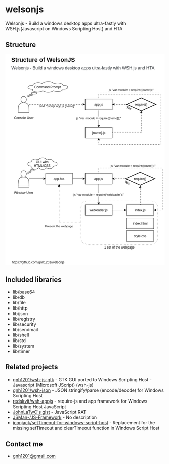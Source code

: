 # welsonjs
Welsonjs - Build a windows desktop apps ultra-fastly with WSH.js(Javascript on Windows Scripting Host) and HTA

## Structure
![Structure of WelsonJS](app/assets/img/structure.png)

## Included libraries
- lib/base64
- lib/db
- lib/file
- lib/http
- lib/json
- lib/registry
- lib/security
- lib/sendmail
- lib/shell
- lib/std
- lib/system
- lib/timer

## Related projects
- [gnh1201/wsh-js-gtk](https://github.com/gnh1201/wsh-js-gtk) - GTK GUI ported to Windows Scripting Host - Javascript (Microsoft JScript) (wsh-js)
- [gnh1201/wsh-json](https://github.com/gnh1201/wsh-json) - JSON stringify/parse (encode/decode) for Windows Scripting Host
- [redskyit/wsh-appjs](https://github.com/redskyit/wsh-appjs) - require-js and app framework for Windows Scripting Host JavaScript
- [JohnLaTwC's gist](https://gist.github.com/JohnLaTwC/4315bbbd89da0996f5c08c032b391799) - JavaScript RAT
- [JSMan-/JS-Framework](https://github.com/JSman-/JS-Framework) - No description
- [iconjack/setTimeout-for-windows-script-host](https://github.com/iconjack/setTimeout-for-windows-script-host) - Replacement for the missing setTimeout and clearTimeout function in Windows Script Host

## Contact me
- gnh1201@gmail.com
